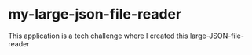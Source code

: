 # my-large-json-file-reader
This application is a tech challenge where I created this large-JSON-file-reader
